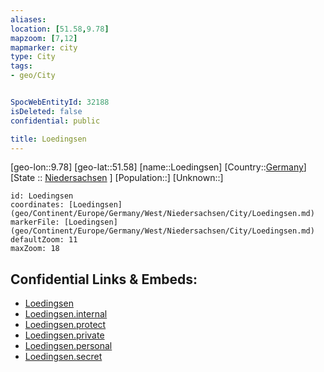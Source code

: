 ```yaml
---
aliases: 
location: [51.58,9.78]
mapzoom: [7,12] 
mapmarker: city 
type: City
tags:
- geo/City


SpocWebEntityId: 32188
isDeleted: false
confidential: public

title: Loedingsen
---
```

[geo-lon::9.78]
[geo-lat::51.58]
[name::Loedingsen]
[Country::[Germany](geo/Continent/Europe/Germany.md)]
[State :: [Niedersachsen](geo/Continent/Europe/Germany/West/Niedersachsen.md) ]
[Population::]
[Unknown::]


```leaflet
id: Loedingsen
coordinates: [Loedingsen](geo/Continent/Europe/Germany/West/Niedersachsen/City/Loedingsen.md)
markerFile: [Loedingsen](geo/Continent/Europe/Germany/West/Niedersachsen/City/Loedingsen.md)
defaultZoom: 11 
maxZoom: 18
```


## Confidential Links & Embeds: 
- [Loedingsen](../../../../../../../../_public/geo/Continent/Europe/Germany/West/Niedersachsen/City/Loedingsen.md) 
- [Loedingsen.internal](../../../../../../../../_internal/geo/Continent/Europe/Germany/West/Niedersachsen/City/Loedingsen.internal.md) 
- [Loedingsen.protect](../../../../../../../../_protect/geo/Continent/Europe/Germany/West/Niedersachsen/City/Loedingsen.protect.md) 
- [Loedingsen.private](../../../../../../../../_private/geo/Continent/Europe/Germany/West/Niedersachsen/City/Loedingsen.private.md) 
- [Loedingsen.personal](../../../../../../../../_personal/geo/Continent/Europe/Germany/West/Niedersachsen/City/Loedingsen.personal.md) 
- [Loedingsen.secret](../../../../../../../../_secret/geo/Continent/Europe/Germany/West/Niedersachsen/City/Loedingsen.secret.md) 
